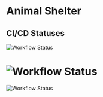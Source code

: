 # Animal Shelter

## CI/CD Statuses

![Workflow Status](https://github.com/weak0/Animal-Shelter_B/actions/workflows/dotnet.yml/badge.svg)

# ![Workflow Status](https://github.com/weak0/Animal-Shelter_B/actions/workflows/format.yml/badge.svg)

![Workflow Status](https://github.com/weak0/Animal-Shelter_B/actions/workflows/linter.yml/badge.svg)

